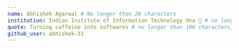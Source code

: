 ```yaml
---
name: Abhishek Agarwal # No longer than 28 characters
institution: Indian Institute of Information Technology Una 🚩 # no longer than 58 characters
quote: Turning caffeine into softwares # no longer than 100 characters, avoid using quotes(") to guarantee the format remains the same.
github_user: abhishek-31
---
```

